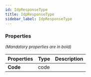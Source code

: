 ```yaml
---
id: IdpResponseType
title: IdpResponseType
sidebar_label: IdpResponseType
---
```




### Properties

<font size="2"><i>(Mandatory properties are in bold)</i></font>

| Properties | Type | Description |
| --------- | ---- | ----------- |
| **Code** | code |  |
